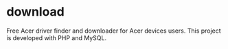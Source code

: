 # download
Free Acer driver finder and downloader for Acer devices users. This project is developed with PHP and MySQL.
